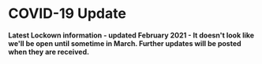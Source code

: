 # COVID-19 Update

**Latest Lockown information -  updated February 2021 - It doesn't look like we'll be open until sometime in March. Further updates will be posted when they are received.**

